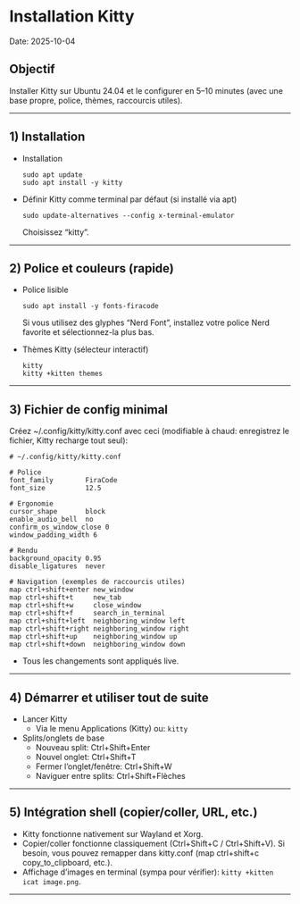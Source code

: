 # Installation Kitty

Date: 2025-10-04

## Objectif

Installer Kitty sur Ubuntu 24.04 et le configurer en 5–10 minutes (avec une base propre, police, thèmes, raccourcis utiles). 

---

## 1) Installation

- Installation
  ```
  sudo apt update
  sudo apt install -y kitty
  ```

- Définir Kitty comme terminal par défaut (si installé via apt)
  ```
  sudo update-alternatives --config x-terminal-emulator
  ```
  Choisissez “kitty”.

---

## 2) Police et couleurs (rapide)

- Police lisible
  ```
  sudo apt install -y fonts-firacode
  ```
  Si vous utilisez des glyphes “Nerd Font”, installez votre police Nerd favorite et sélectionnez-la plus bas.

- Thèmes Kitty (sélecteur interactif)
  ```
  kitty
  kitty +kitten themes
  ```

---

## 3) Fichier de config minimal
Créez ~/.config/kitty/kitty.conf avec ceci (modifiable à chaud: enregistrez le fichier, Kitty recharge tout seul):

```
# ~/.config/kitty/kitty.conf

# Police
font_family        FiraCode
font_size          12.5

# Ergonomie
cursor_shape       block
enable_audio_bell  no
confirm_os_window_close 0
window_padding_width 6

# Rendu
background_opacity 0.95
disable_ligatures  never

# Navigation (exemples de raccourcis utiles)
map ctrl+shift+enter new_window
map ctrl+shift+t     new_tab
map ctrl+shift+w     close_window
map ctrl+shift+f     search_in_terminal
map ctrl+shift+left  neighboring_window left
map ctrl+shift+right neighboring_window right
map ctrl+shift+up    neighboring_window up
map ctrl+shift+down  neighboring_window down
```

- Tous les changements sont appliqués live.

---

## 4) Démarrer et utiliser tout de suite

- Lancer Kitty
  - Via le menu Applications (Kitty) ou: `kitty`
- Splits/onglets de base
  - Nouveau split: Ctrl+Shift+Enter
  - Nouvel onglet: Ctrl+Shift+T
  - Fermer l’onglet/fenêtre: Ctrl+Shift+W
  - Naviguer entre splits: Ctrl+Shift+Flèches

---

## 5) Intégration shell (copier/coller, URL, etc.)

- Kitty fonctionne nativement sur Wayland et Xorg.
- Copier/coller fonctionne classiquement (Ctrl+Shift+C / Ctrl+Shift+V). Si besoin, vous pouvez remapper dans kitty.conf (map ctrl+shift+c copy_to_clipboard, etc.).
- Affichage d’images en terminal (sympa pour vérifier): `kitty +kitten icat image.png`.

---
